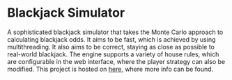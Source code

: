 # Blackjack Simulator

A sophisticated blackjack simulator that takes the Monte Carlo approach to calculating blackjack odds. It aims to be fast, which is achieved by using multithreading. It also aims to be correct, staying as close as possible to real-world blackjack. The engine supports a variety of house rules, which are configurable in the web interface, where the player strategy can also be modified. This project is hosted on [here](https://blackjack.dobbel.dev), where more info can be found.
